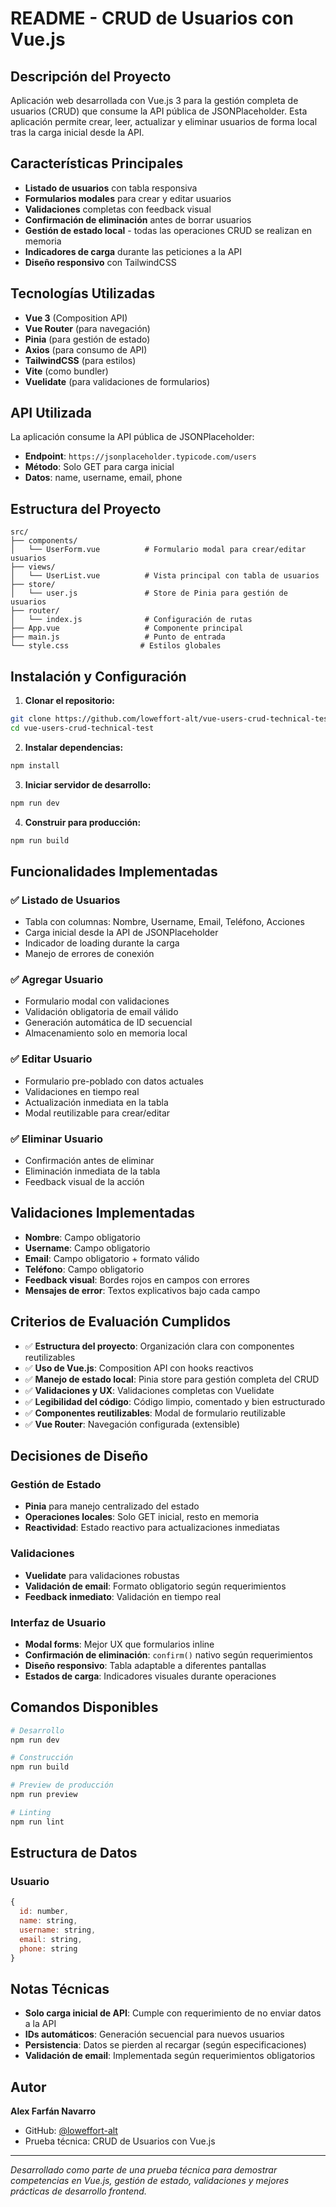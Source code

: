 # README - CRUD de Usuarios con Vue.js

## Descripción del Proyecto

Aplicación web desarrollada con Vue.js 3 para la gestión completa de usuarios (CRUD) que consume la API pública de JSONPlaceholder. Esta aplicación permite crear, leer, actualizar y eliminar usuarios de forma local tras la carga inicial desde la API.

## Características Principales

- **Listado de usuarios** con tabla responsiva
- **Formularios modales** para crear y editar usuarios
- **Validaciones** completas con feedback visual
- **Confirmación de eliminación** antes de borrar usuarios
- **Gestión de estado local** - todas las operaciones CRUD se realizan en memoria
- **Indicadores de carga** durante las peticiones a la API
- **Diseño responsivo** con TailwindCSS

## Tecnologías Utilizadas

- **Vue 3** (Composition API)
- **Vue Router** (para navegación)
- **Pinia** (para gestión de estado)
- **Axios** (para consumo de API)
- **TailwindCSS** (para estilos)
- **Vite** (como bundler)
- **Vuelidate** (para validaciones de formularios)

## API Utilizada

La aplicación consume la API pública de JSONPlaceholder:
- **Endpoint**: `https://jsonplaceholder.typicode.com/users`
- **Método**: Solo GET para carga inicial
- **Datos**: name, username, email, phone

## Estructura del Proyecto

```
src/
├── components/
│   └── UserForm.vue          # Formulario modal para crear/editar usuarios
├── views/
│   └── UserList.vue          # Vista principal con tabla de usuarios
├── store/
│   └── user.js               # Store de Pinia para gestión de usuarios
├── router/
│   └── index.js              # Configuración de rutas
├── App.vue                   # Componente principal
├── main.js                   # Punto de entrada
└── style.css                # Estilos globales
```

## Instalación y Configuración

1. **Clonar el repositorio:**
```bash
git clone https://github.com/loweffort-alt/vue-users-crud-technical-test.git
cd vue-users-crud-technical-test
```

2. **Instalar dependencias:**
```bash
npm install
```

3. **Iniciar servidor de desarrollo:**
```bash
npm run dev
```

4. **Construir para producción:**
```bash
npm run build
```

## Funcionalidades Implementadas

### ✅ Listado de Usuarios
- Tabla con columnas: Nombre, Username, Email, Teléfono, Acciones
- Carga inicial desde la API de JSONPlaceholder
- Indicador de loading durante la carga
- Manejo de errores de conexión

### ✅ Agregar Usuario
- Formulario modal con validaciones
- Validación obligatoria de email válido
- Generación automática de ID secuencial
- Almacenamiento solo en memoria local

### ✅ Editar Usuario
- Formulario pre-poblado con datos actuales
- Validaciones en tiempo real
- Actualización inmediata en la tabla
- Modal reutilizable para crear/editar

### ✅ Eliminar Usuario
- Confirmación antes de eliminar
- Eliminación inmediata de la tabla
- Feedback visual de la acción

## Validaciones Implementadas

- **Nombre**: Campo obligatorio
- **Username**: Campo obligatorio
- **Email**: Campo obligatorio + formato válido
- **Teléfono**: Campo obligatorio
- **Feedback visual**: Bordes rojos en campos con errores
- **Mensajes de error**: Textos explicativos bajo cada campo

## Criterios de Evaluación Cumplidos

- ✅ **Estructura del proyecto**: Organización clara con componentes reutilizables
- ✅ **Uso de Vue.js**: Composition API con hooks reactivos
- ✅ **Manejo de estado local**: Pinia store para gestión completa del CRUD
- ✅ **Validaciones y UX**: Validaciones completas con Vuelidate
- ✅ **Legibilidad del código**: Código limpio, comentado y bien estructurado
- ✅ **Componentes reutilizables**: Modal de formulario reutilizable
- ✅ **Vue Router**: Navegación configurada (extensible)

## Decisiones de Diseño

### Gestión de Estado
- **Pinia** para manejo centralizado del estado
- **Operaciones locales**: Solo GET inicial, resto en memoria
- **Reactividad**: Estado reactivo para actualizaciones inmediatas

### Validaciones
- **Vuelidate** para validaciones robustas
- **Validación de email**: Formato obligatorio según requerimientos
- **Feedback inmediato**: Validación en tiempo real

### Interfaz de Usuario
- **Modal forms**: Mejor UX que formularios inline
- **Confirmación de eliminación**: `confirm()` nativo según requerimientos
- **Diseño responsivo**: Tabla adaptable a diferentes pantallas
- **Estados de carga**: Indicadores visuales durante operaciones

## Comandos Disponibles

```bash
# Desarrollo
npm run dev

# Construcción
npm run build

# Preview de producción
npm run preview

# Linting
npm run lint
```

## Estructura de Datos

### Usuario
```javascript
{
  id: number,
  name: string,
  username: string,
  email: string,
  phone: string
}
```

## Notas Técnicas

- **Solo carga inicial de API**: Cumple con requerimiento de no enviar datos a la API
- **IDs automáticos**: Generación secuencial para nuevos usuarios
- **Persistencia**: Datos se pierden al recargar (según especificaciones)
- **Validación de email**: Implementada según requerimientos obligatorios

## Autor

**Alex Farfán Navarro**
- GitHub: [@loweffort-alt](https://github.com/loweffort-alt)
- Prueba técnica: CRUD de Usuarios con Vue.js

---

*Desarrollado como parte de una prueba técnica para demostrar competencias en Vue.js, gestión de estado, validaciones y mejores prácticas de desarrollo frontend.*
